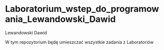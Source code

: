# Laboratorium_wstep_do_programowania_Lewandowski_Dawid
Lewandowski Dawid


W tym repozytorium będę umieszczać wszystkie zadania z Laboratoriów
